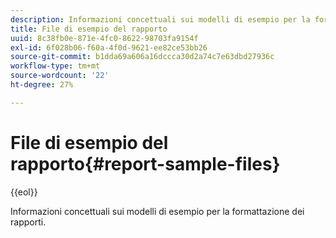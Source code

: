 ```yaml
---
description: Informazioni concettuali sui modelli di esempio per la formattazione dei rapporti.
title: File di esempio del rapporto
uuid: 8c38fb0e-871e-4fc0-8622-98703fa9154f
exl-id: 6f028b06-f60a-4f0d-9621-ee82ce53bb26
source-git-commit: b1dda69a606a16dccca30d2a74c7e63dbd27936c
workflow-type: tm+mt
source-wordcount: '22'
ht-degree: 27%

---
```


# File di esempio del rapporto{#report-sample-files}

{{eol}}

Informazioni concettuali sui modelli di esempio per la formattazione dei rapporti.
